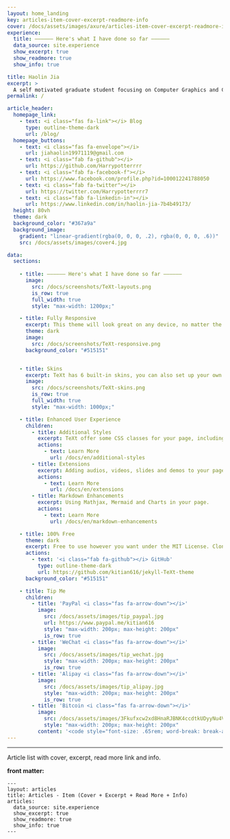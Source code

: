 ```yaml
---
layout: home_landing
key: articles-item-cover-excerpt-readmore-info
cover: /docs/assets/images/axure/articles-item-cover-excerpt-readmore-info.jpg
experience:
  title: —————— Here's what I have done so far ——————
  data_source: site.experience
  show_excerpt: true
  show_readmore: true
  show_info: true

title: Haolin Jia
excerpt: >
  A self motivated graduate student focusing on Computer Graphics and Computer Vision.
permalink: /

article_header:
  homepage_link:
    - text: <i class="fas fa-link"></i> Blog
      type: outline-theme-dark
      url: /blog/
  homepage_buttons:
    - text: <i class="fas fa-envelope"></i>
      url: jiahaolin19971119@gmail.com
    - text: <i class="fab fa-github"></i>
      url: https://github.com/Harrypotterrrr
    - text: <i class="fab fa-facebook-f"></i>
      url: https://www.facebook.com/profile.php?id=100012241788050
    - text: <i class="fab fa-twitter"></i>
      url: https://twitter.com/Harrypotterrrr7
    - text: <i class="fab fa-linkedin-in"></i>
      url: https://www.linkedin.com/in/haolin-jia-7b4b49173/
  height: 80vh
  theme: dark
  background_color: "#367a9a"
  background_image:
    gradient: "linear-gradient(rgba(0, 0, 0, .2), rgba(0, 0, 0, .6))"
    src: /docs/assets/images/cover4.jpg

data:
  sections:
      
    - title: —————— Here's what I have done so far ——————
      image:
        src: /docs/screenshots/TeXt-layouts.png
        is_row: true
        full_width: true
        style: "max-width: 1200px;"

    - title: Fully Responsive
      excerpt: This theme will look great on any device, no matter the size!
      theme: dark
      image:
        src: /docs/screenshots/TeXt-responsive.png
      background_color: "#515151"


    - title: Skins
      excerpt: TeXt has 6 built-in skins, you can also set up your own skin.
      image:
        src: /docs/screenshots/TeXt-skins.png
        is_row: true
        full_width: true
        style: "max-width: 1000px;"

    - title: Enhanced User Experience
      children:
        - title: Additional Styles
          excerpt: TeXt offer some CSS classes for your page, including alert, tag, image, button, etc.
          actions:
            - text: Learn More
              url: /docs/en/additional-styles
        - title: Extensions
          excerpt: Adding audios, videos, slides and demos to your page.
          actions:
            - text: Learn More
              url: /docs/en/extensions
        - title: Markdown Enhancements
          excerpt: Using Mathjax, Mermaid and Charts in your page.
          actions:
            - text: Learn More
              url: /docs/en/markdown-enhancements

    - title: 100% Free
      theme: dark
      excerpt: Free to use however you want under the MIT License. Clone it, fork it, customize it, whatever!
      actions:
        - text: '<i class="fab fa-github"></i> GitHub'
          type: outline-theme-dark
          url: https://github.com/kitian616/jekyll-TeXt-theme
      background_color: "#515151"

    - title: Tip Me
      children:
        - title: 'PayPal <i class="fas fa-arrow-down"></i>'
          image:
            src: /docs/assets/images/tip_paypal.jpg
            url: https://www.paypal.me/kitian616
            style: "max-width: 200px; max-height: 200px"
            is_row: true
        - title: 'WeChat <i class="fas fa-arrow-down"></i>'
          image:
            src: /docs/assets/images/tip_wechat.jpg
            style: "max-width: 200px; max-height: 200px"
            is_row: true
        - title: 'Alipay <i class="fas fa-arrow-down"></i>'
          image:
            src: /docs/assets/images/tip_alipay.jpg
            style: "max-width: 200px; max-height: 200px"
            is_row: true
        - title: 'Bitcoin <i class="fas fa-arrow-down"></i>'
          image:
            src: /docs/assets/images/3Fkufxcw2xd8HnaRJBNK4ccdtkUDyyNu4V.jpg
            style: "max-width: 200px; max-height: 200px"
          content: '<code style="font-size: .65rem; word-break: break-all">3Fkufxcw2xd8HnaRJBNK4ccdtkUDyyNu4V</code>'
---
```


<div class="article__content" markdown="1">

---

Article list with cover, excerpt, read more link and info.

<!--more-->

**front matter:**

    ---
    layout: articles
    title: Articles - Item (Cover + Excerpt + Read More + Info)
    articles:
      data_source: site.experience
      show_excerpt: true
      show_readmore: true
      show_info: true
    ---

</div>
